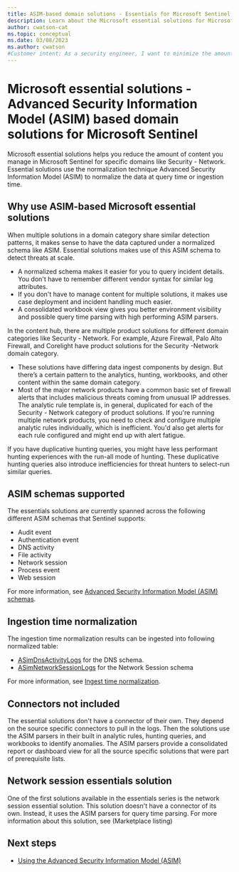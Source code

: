 ```yaml
---
title: ASIM-based domain solutions - Essentials for Microsoft Sentinel
description: Learn about the Microsoft essential solutions for Microsoft Sentinel that span across different ASIM schemas like networks, DNS, and web sessions.
author: cwatson-cat
ms.topic: conceptual
ms.date: 03/08/2023
ms.author: cwatson
#Customer intent: As a security engineer, I want to minimize the amount of solution content I have to deploy and manage by using Microsoft essential solutions for Microsoft Sentinel.
---
```


# Microsoft essential solutions - Advanced Security Information Model (ASIM) based domain solutions for Microsoft Sentinel

Microsoft essential solutions helps you reduce the amount of content you manage in Microsoft Sentinel for specific domains like Security - Network. Essential solutions use the normalization technique Advanced Security Information Model (ASIM) to normalize the data at query time or ingestion time.

## Why use ASIM-based Microsoft essential solutions

When multiple solutions in a domain category share similar detection patterns, it makes sense to have the data captured under a normalized schema like ASIM. Essential solutions makes use of this ASIM schema to detect threats at scale. 

- A normalized schema makes it easier for you to query incident details. You don't have to remember different vendor syntax for similar log attributes.
- If you don't have to manage content for multiple solutions, it makes use case deployment and incident handling much easier.
- A consolidated workbook view gives you better environment visibility and possible query time parsing with high performing ASIM parsers.

In the content hub, there are multiple product solutions for different domain categories like Security - Network. For example, Azure Firewall, Palo Alto Firewall, and Corelight have product solutions for the Security  -Network domain category.

- These solutions have differing data ingest components by design. But there’s a certain pattern to the analytics, hunting, workbooks, and other content within the same domain category.
- Most of the major network products have a common basic set of firewall alerts that includes malicious threats coming from unusual IP addresses. The analytic rule template is, in general, duplicated for each of the Security - Network category of product solutions. If you're running multiple network products, you need to check and configure multiple analytic rules individually, which is inefficient. You'd also get alerts for each rule configured and might end up with alert fatigue.

If you have duplicative hunting queries, you might have less performant hunting experiences with the run-all mode of hunting. These duplicative hunting queries also introduce inefficiencies for threat hunters to select-run similar queries.

## ASIM schemas supported

The essentials solutions are currently spanned across the following different ASIM schemas that Sentinel supports:

- Audit event
- Authentication event
- DNS activity
- File activity
- Network session
- Process event
- Web session

For more information, see [Advanced Security Information Model (ASIM) schemas](/azure/sentinel/normalization-about-schemas).

## Ingestion time normalization

The ingestion time normalization results can be ingested into following normalized table:

- [ASimDnsActivityLogs](/azure/azure-monitor/reference/tables/asimdnsactivitylogs) for the DNS schema.
- [ASimNetworkSessionLogs](/azure/azure-monitor/reference/tables/asimnetworksessionlogs) for the Network Session schema

For more information, see [Ingest time normalization](/azure/sentinel/normalization-ingest-time).

## Connectors not included

The essential solutions don't have a connector of their own. They depend on the source specific connectors to pull in the logs. Then the solutions use the ASIM parsers in their built in analytic rules, hunting queries, and workbooks to identify anomalies. The ASIM parsers provide a consolidated report or dashboard view for all the source specific solutions that were part of prerequisite lists.

## Network session essentials solution

One of the first solutions available in the essentials series is the network session essential solution. This solution doesn't have a connector of its own. Instead, it uses the ASIM parsers for query time parsing. For more information about this solution, see (Marketplace listing)

## Next steps

- [Using the Advanced Security Information Model (ASIM)](/azure/sentinel/normalization-about-parsers)